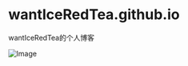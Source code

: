 # wantIceRedTea.github.io
wantIceRedTea的个人博客

![Image](https://github.com/wantIceRedTea/wantIceRedTea.github.io/blob/main/Source/%5B吼ya%5D7.jpg)
